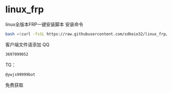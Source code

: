 # linux_frp
linux全版本FRP一键安装脚本
安装命令 
```bash
bash <(curl -fsSL https://raw.githubusercontent.com/sdkeio32/linux_frp/main/in.sh)
```
客户端文件请添加 
QQ
```bash
3697099052
```
TG：
```bash
@ywjs99999bot
```
免费获取

